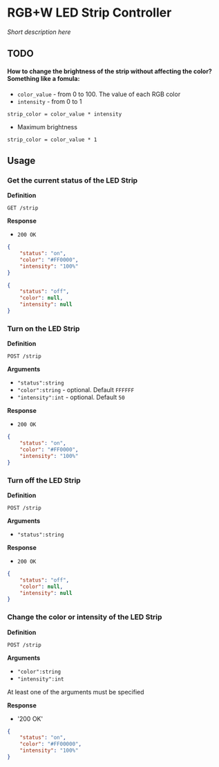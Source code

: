 # RGB+W LED Strip Controller

_Short description here_

## TODO

#### How to change the brightness of the strip without affecting the color? Something like a fomula: 

- `color_value` - from 0 to 100. The value of each RGB color
- `intensity` - from 0 to 1 

```
strip_color = color_value * intensity
```

- Maximum brightness 

```
strip_color = color_value * 1
```

## Usage

### Get the current status of the LED Strip

**Definition**

`GET /strip`

**Response**

- `200 OK`

```json
{
	"status": "on", 
	"color": "#FF0000",
	"intensity": "100%"
}
```
```json
{
	"status": "off",
	"color": null,
	"intensity": null
}
```

### Turn on the LED Strip

**Definition**

`POST /strip`

**Arguments**

- `"status":string`
- `"color":string` - optional. Default `FFFFFF`
- `"intensity":int` - optional. Default `50`

**Response**

- `200 OK`

```json
{
	"status": "on",
	"color": "#FF0000",
	"intensity": "100%"
}
```

### Turn off the LED Strip

**Definition**

`POST /strip`

**Arguments**

- `"status":string`

**Response**

- `200 OK`

```json
{
	"status": "off",
	"color": null,
	"intensity": null
}
```

### Change the color or intensity of the LED Strip

**Definition**

`POST /strip`

**Arguments**

- `"color":string`
- `"intensity":int`

At least one of the arguments must be specified

**Response**

- '200 OK'

```json
{
	"status": "on",
	"color": "#FF00000",
	"intensity": "100%"
}
```
